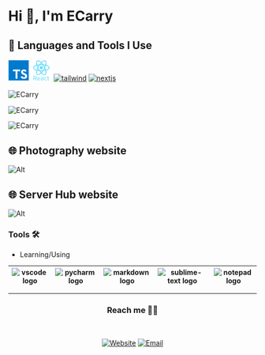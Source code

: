 <h1>Hi 👋, I'm ECarry</h1>
<p></p>
<h2>🚀 Languages and Tools I Use</h2>
<p>
<a target="_blank" href="https://raw.githubusercontent.com/devicons/devicon/master/icons/typescript/typescript-original.svg" style="display: inline-block;"><img src="https://raw.githubusercontent.com/devicons/devicon/master/icons/typescript/typescript-original.svg" alt="typescript" width="42" height="42" /></a>
<a target="_blank" href="https://raw.githubusercontent.com/devicons/devicon/master/icons/react/react-original-wordmark.svg" style="display: inline-block;"><img src="https://raw.githubusercontent.com/devicons/devicon/master/icons/react/react-original-wordmark.svg" alt="react" width="42" height="42" /></a>
<a target="_blank" href="https://www.vectorlogo.zone/logos/tailwindcss/tailwindcss-icon.svg" style="display: inline-block;"><img src="https://www.vectorlogo.zone/logos/tailwindcss/tailwindcss-icon.svg" alt="tailwind" width="42" height="42" /></a>
<a target="_blank" href="https://cdn.worldvectorlogo.com/logos/nextjs-2.svg" style="display: inline-block;"><img src="https://cdn.worldvectorlogo.com/logos/nextjs-2.svg" alt="nextjs" width="42" height="42" /></a>
</p>
    
<p>
<img align="center" src="https://github-readme-stats.vercel.app/api?username=ECarry&show_icons=true&locale=en" alt="ECarry" />
</p>

        
<p>
<img align="center" src="https://github-readme-streak-stats.herokuapp.com/?user=ECarry&" alt="ECarry" />
</p>

<p>
<img src="https://github-readme-stats.vercel.app/api/top-langs?username=ECarry&show_icons=true&locale=en&layout=compact" alt="ECarry" />
</p>

<h2>🌐 Photography website</h2>

![Alt](https://repobeats.axiom.co/api/embed/dbe79f1344daaff2b8db535d45457d8acd602d9f.svg "Repobeats analytics image")

<h2>🌐 Server Hub website</h2>

![Alt](https://repobeats.axiom.co/api/embed/501b4a2283c6e250d31109ba0bb16d875dff15d8.svg "Repobeats analytics image")
        

### Tools 🛠️
- Learning/Using

|<img src="https://img.icons8.com/color/48/000000/visual-studio-code-2019.png" alt="vscode logo" width="30">|<img src="https://img.icons8.com/color/48/000000/pycharm.png" alt="pycharm logo" width="30">|<img src="https://img.icons8.com/color/48/000000/markdown.png" alt="markdown logo" width="30">|<img src="https://img.icons8.com/color/48/000000/sublime-text.png" alt="sublime-text logo" width="30">|<img src="https://img.icons8.com/color/48/000000/notepad-plus-plus.png" alt="notepad logo" width="30">|
|---|---|---|---|---|
____
<h3 align="center"> Reach me 🤝🏻  </h3>
<br />
<p align="center">
<a href="https://ecarry.me/"><img alt="Website" src="https://img.shields.io/badge/Website-ecarry.me-green?style=flat-square&logo=google-chrome"></a> <a href="mailto:lianshiliang93@gmail.com"><img alt="Email" src="https://img.shields.io/badge/Email-lianshiliang93@gmail.com-red?style=flat-square&logo=gmail"></a>
</p>
